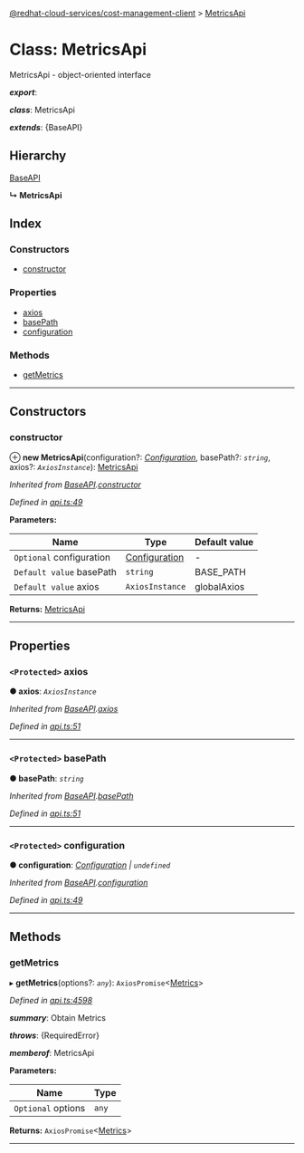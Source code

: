 [@redhat-cloud-services/cost-management-client](../README.md) > [MetricsApi](../classes/metricsapi.md)

# Class: MetricsApi

MetricsApi - object-oriented interface

*__export__*: 

*__class__*: MetricsApi

*__extends__*: {BaseAPI}

## Hierarchy

 [BaseAPI](baseapi.md)

**↳ MetricsApi**

## Index

### Constructors

* [constructor](metricsapi.md#constructor)

### Properties

* [axios](metricsapi.md#axios)
* [basePath](metricsapi.md#basepath)
* [configuration](metricsapi.md#configuration)

### Methods

* [getMetrics](metricsapi.md#getmetrics)

---

## Constructors

<a id="constructor"></a>

###  constructor

⊕ **new MetricsApi**(configuration?: *[Configuration](configuration.md)*, basePath?: *`string`*, axios?: *`AxiosInstance`*): [MetricsApi](metricsapi.md)

*Inherited from [BaseAPI](baseapi.md).[constructor](baseapi.md#constructor)*

*Defined in [api.ts:49](https://github.com/karelhala/javascript-clients/blob/master/packages/cost-management/api.ts#L49)*

**Parameters:**

| Name | Type | Default value |
| ------ | ------ | ------ |
| `Optional` configuration | [Configuration](configuration.md) | - |
| `Default value` basePath | `string` |  BASE_PATH |
| `Default value` axios | `AxiosInstance` |  globalAxios |

**Returns:** [MetricsApi](metricsapi.md)

___

## Properties

<a id="axios"></a>

### `<Protected>` axios

**● axios**: *`AxiosInstance`*

*Inherited from [BaseAPI](baseapi.md).[axios](baseapi.md#axios)*

*Defined in [api.ts:51](https://github.com/karelhala/javascript-clients/blob/master/packages/cost-management/api.ts#L51)*

___
<a id="basepath"></a>

### `<Protected>` basePath

**● basePath**: *`string`*

*Inherited from [BaseAPI](baseapi.md).[basePath](baseapi.md#basepath)*

*Defined in [api.ts:51](https://github.com/karelhala/javascript-clients/blob/master/packages/cost-management/api.ts#L51)*

___
<a id="configuration"></a>

### `<Protected>` configuration

**● configuration**: *[Configuration](configuration.md) \| `undefined`*

*Inherited from [BaseAPI](baseapi.md).[configuration](baseapi.md#configuration)*

*Defined in [api.ts:49](https://github.com/karelhala/javascript-clients/blob/master/packages/cost-management/api.ts#L49)*

___

## Methods

<a id="getmetrics"></a>

###  getMetrics

▸ **getMetrics**(options?: *`any`*): `AxiosPromise`<[Metrics](../interfaces/metrics.md)>

*Defined in [api.ts:4598](https://github.com/karelhala/javascript-clients/blob/master/packages/cost-management/api.ts#L4598)*

*__summary__*: Obtain Metrics

*__throws__*: {RequiredError}

*__memberof__*: MetricsApi

**Parameters:**

| Name | Type |
| ------ | ------ |
| `Optional` options | `any` |

**Returns:** `AxiosPromise`<[Metrics](../interfaces/metrics.md)>

___

